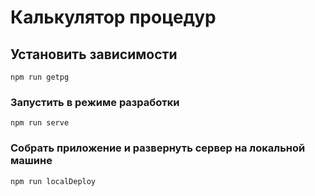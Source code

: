 # Калькулятор процедур

## Установить зависимости
```
npm run getpg
```

### Запустить в режиме разработки
```
npm run serve
```

### Собрать приложение и развернуть сервер на локальной машине
```
npm run localDeploy
```